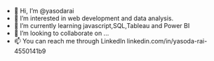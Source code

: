 - 👋 Hi, I’m @yasodarai
- 👀 I’m interested in web development and data analysis.
- 🌱 I’m currently learning javascript,SQL,Tableau and Power BI
- 💞️ I’m looking to collaborate on ...
- 📫 You can reach me through LinkedIn linkedin.com/in/yasoda-rai-4550141b9

<!---
yasodarai/yasodarai is a ✨ special ✨ repository because its `README.md` (this file) appears on your GitHub profile.
You can click the Preview link to take a look at your changes.
--->
